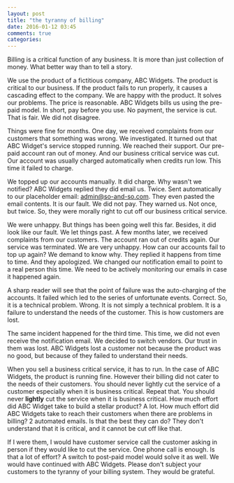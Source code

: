 ```yaml
---
layout: post
title: "the tyranny of billing"
date: 2016-01-12 03:45
comments: true
categories:
---
```


Billing is a critical function of any business. It is more than just collection of money. What better way than to tell a story.

<!-- more -->

We use the product of a fictitious company, ABC Widgets. The product is critical to our business. If the product fails to run properly, it causes a cascading effect to the company. We are happy with the product. It solves our problems. The price is reasonable. ABC Widgets bills us using the pre-paid model. In short, pay before you use. No payment, the service is cut. That is fair. We did not disagree.

Things were fine for months. One day, we received complaints from our customers that something was wrong. We investigated. It turned out that ABC Widget's service stopped running. We reached their support. Our pre-paid account ran out of money. And our business critical service was cut. Our account was usually charged automatically when credits run low. This time it failed to charge.

We topped up our accounts manually. It did charge. Why wasn't we notified? ABC Widgets replied they did email us. Twice. Sent automatically to our placeholder email: admin@so-and-so.com. They even pasted the email contents. It is our fault. We did not pay. They warned us. Not once, but twice. So, they were morally right to cut off our business critical service.

We were unhappy. But things has been going well this far. Besides, it did look like our fault. We let things past. A few months later, we received complaints from our customers. The account ran out of credits again. Our service was terminated. We are very unhappy. How can our accounts fail to top up again? We demand to know why. They replied it happens from time to time. And they apologized. We changed our notification email to point to a real person this time. We need to be actively monitoring our emails in case it happened again.

A sharp reader will see that the point of failure was the auto-charging of the accounts. It failed which led to the series of unfortunate events. Correct. So, it is a technical problem. Wrong. It is not simply a technical problem. It is a failure to understand the needs of the customer. This is how customers are lost.

The same incident happened for the third time. This time, we did not even receive the notification email. We decided to switch vendors. Our trust in them was lost. ABC Widgets lost a customer not because the product was no good, but because of they failed to understand their needs.

When you sell a business critical service, it has to run. In the case of ABC Widgets, the product is running fine. However their billing did not cater to the needs of their customers. You should never lightly cut the service of a customer especially when it is business critical. Repeat that. You should never __lightly__ cut the service when it is business critical. How much effort did ABC Widget take to build a stellar product? A lot. How much effort did ABC Widgets take to reach their customers when there are problems in billing? 2 automated emails. Is that the best they can do? They don't understand that it is critical, and it cannot be cut off like that.

If I were them, I would have customer service call the customer asking in person if they would like to cut the service. One phone call is enough. Is that a lot of effort? A switch to post-paid model would solve it as well. We would have continued with ABC Widgets. Please don't subject your customers to the tyranny of your billing system. They would be grateful.
